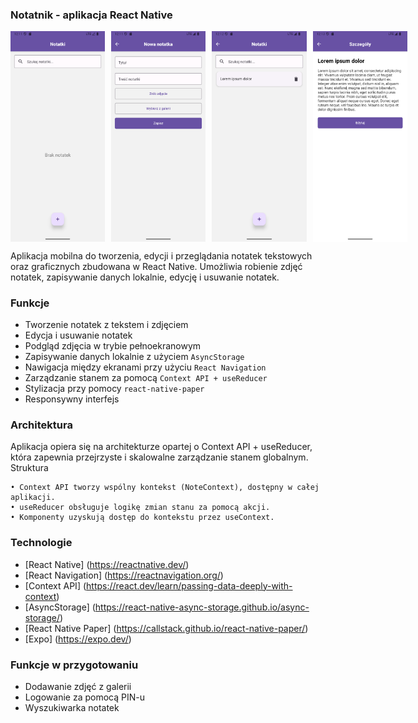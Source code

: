 ### Notatnik - aplikacja React Native

<div style="display: flex; gap: 10px;">
  <img src="images/Image 1.png" alt="Obrazek 1" style="width: 30%; height: auto;">
  <img src="images/Image 2.png" alt="Obrazek 2" style="width: 30%; height: auto;">
  <img src="images/Image 3.png" alt="Obrazek 3" style="width: 30%; height: auto;">
  <img src="images/Image 4.png" alt="Obrazek 3" style="width: 30%; height: auto;">
</div>

Aplikacja mobilna do tworzenia, edycji i przeglądania notatek tekstowych oraz graficznych zbudowana w React Native. Umożliwia robienie zdjęć notatek, zapisywanie danych lokalnie, edycję i usuwanie notatek.


### Funkcje

- Tworzenie notatek z tekstem i zdjęciem
- Edycja i usuwanie notatek
- Podgląd zdjęcia w trybie pełnoekranowym
- Zapisywanie danych lokalnie z użyciem `AsyncStorage`
- Nawigacja między ekranami przy użyciu `React Navigation`
- Zarządzanie stanem za pomocą `Context API + useReducer`
- Stylizacja przy pomocy `react-native-paper`
- Responsywny interfejs


### Architektura

Aplikacja opiera się na architekturze opartej o Context API + useReducer, która zapewnia przejrzyste i skalowalne zarządzanie stanem globalnym.
Struktura

    • Context API tworzy wspólny kontekst (NoteContext), dostępny w całej aplikacji.
    • useReducer obsługuje logikę zmian stanu za pomocą akcji.
    • Komponenty uzyskują dostęp do kontekstu przez useContext.

### Technologie

- [React Native] (https://reactnative.dev/)
- [React Navigation] (https://reactnavigation.org/)
- [Context API] (https://react.dev/learn/passing-data-deeply-with-context)
- [AsyncStorage] (https://react-native-async-storage.github.io/async-storage/)
- [React Native Paper] (https://callstack.github.io/react-native-paper/)
- [Expo] (https://expo.dev/)


### Funkcje w przygotowaniu

- Dodawanie zdjęć z galerii
- Logowanie za pomocą PIN-u
- Wyszukiwarka notatek

